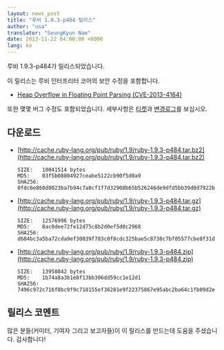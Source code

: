 ```yaml
---
layout: news_post
title: "루비 1.9.3-p484 릴리스"
author: "usa"
translator: "SeungKyun Nam"
date: 2013-11-22 04:00:00 +0000
lang: ko
---
```


루비 1.9.3-p484가 릴리스되었습니다.

이 릴리스는 루비 인터프리터 코어의 보안 수정을 포함합니다.

 * [Heap Overflow in Floating Point Parsing (CVE-2013-4164)](/ko/news/2013/11/22/heap-overflow-in-floating-point-parsing-cve-2013-4164/)

또한 몇몇 버그 수정도 포함되었습니다.
세부사항은 [티켓](https://bugs.ruby-lang.org/projects/ruby-193/issues?set_filter=1&amp;status_id=5)과 [변경로그](http://svn.ruby-lang.org/repos/ruby/tags/v1_9_3_484/ChangeLog)를 보십시오.

## 다운로드

* [http://cache.ruby-lang.org/pub/ruby/1.9/ruby-1.9.3-p484.tar.bz2](http://cache.ruby-lang.org/pub/ruby/1.9/ruby-1.9.3-p484.tar.bz2)

      SIZE:   10041514 bytes
      MD5:    03f5b08804927ceabe5122cb90f5d0a9
      SHA256: 0fdc6e860d0023ba7b94c7a0cf1f7d32908b65b526246de9dfd5bb39d0d7922b

* [http://cache.ruby-lang.org/pub/ruby/1.9/ruby-1.9.3-p484.tar.gz](http://cache.ruby-lang.org/pub/ruby/1.9/ruby-1.9.3-p484.tar.gz)

      SIZE:   12576996 bytes
      MD5:    8ac0dee72fe12d75c8b2d0ef5d0c2968
      SHA256: d684bc3a5ba72cda9ef30039f783c0f8cdc325bae5c8738c7bf05577cbe8f31d

* [http://cache.ruby-lang.org/pub/ruby/1.9/ruby-1.9.3-p484.zip](http://cache.ruby-lang.org/pub/ruby/1.9/ruby-1.9.3-p484.zip)

      SIZE:   13958042 bytes
      MD5:    1b74a8a3b1e8f13bb306dd59cc1e12d1
      SHA256: 7496c972c716f0bc9f9c718155ef36281e9f22375867e95abc2ba64c1fb09d2e

## 릴리스 코멘트

많은 분들(커미터, 기여자 그리고 보고자들)이 이 릴리스를 만드는데 도움을 주셨습니다.
감사합니다!
